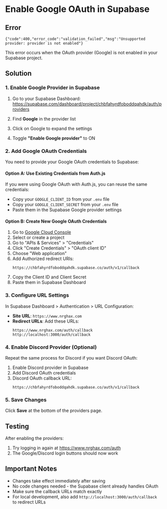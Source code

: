 # Enable Google OAuth in Supabase

## Error
`{"code":400,"error_code":"validation_failed","msg":"Unsupported provider: provider is not enabled"}`

This error occurs when the OAuth provider (Google) is not enabled in your Supabase project.

## Solution

### 1. Enable Google Provider in Supabase

1. Go to your Supabase Dashboard:
   https://supabase.com/dashboard/project/chbfahyrdfoboddqahdk/auth/providers

2. Find **Google** in the provider list

3. Click on Google to expand the settings

4. Toggle **"Enable Google provider"** to ON

### 2. Add Google OAuth Credentials

You need to provide your Google OAuth credentials to Supabase:

#### Option A: Use Existing Credentials from Auth.js
If you were using Google OAuth with Auth.js, you can reuse the same credentials:
- Copy your `GOOGLE_CLIENT_ID` from your `.env` file
- Copy your `GOOGLE_CLIENT_SECRET` from your `.env` file
- Paste them in the Supabase Google provider settings

#### Option B: Create New Google OAuth Credentials
1. Go to [Google Cloud Console](https://console.cloud.google.com/)
2. Select or create a project
3. Go to "APIs & Services" > "Credentials"
4. Click "Create Credentials" > "OAuth client ID"
5. Choose "Web application"
6. Add Authorized redirect URIs:
   ```
   https://chbfahyrdfoboddqahdk.supabase.co/auth/v1/callback
   ```
7. Copy the Client ID and Client Secret
8. Paste them in Supabase Dashboard

### 3. Configure URL Settings

In Supabase Dashboard > Authentication > URL Configuration:

- **Site URL**: `https://www.nrghax.com`
- **Redirect URLs**: Add these URLs:
  ```
  https://www.nrghax.com/auth/callback
  http://localhost:3000/auth/callback
  ```

### 4. Enable Discord Provider (Optional)

Repeat the same process for Discord if you want Discord OAuth:
1. Enable Discord provider in Supabase
2. Add Discord OAuth credentials
3. Discord OAuth callback URL:
   ```
   https://chbfahyrdfoboddqahdk.supabase.co/auth/v1/callback
   ```

### 5. Save Changes

Click **Save** at the bottom of the providers page.

## Testing

After enabling the providers:
1. Try logging in again at https://www.nrghax.com/auth
2. The Google/Discord login buttons should now work

## Important Notes

- Changes take effect immediately after saving
- No code changes needed - the Supabase client already handles OAuth
- Make sure the callback URLs match exactly
- For local development, also add `http://localhost:3000/auth/callback` to redirect URLs